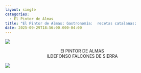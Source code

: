 ```yaml
---
layout: single
categories:
  - El Pintor de Almas
title: "El Pintor de Almas: Gastronomía:  recetas catalanas:           "
date: 2025-09-29T18:56:00.000-04:00
---
```

![](/assets/img/gastronomía.png)

<center>El PINTOR DE ALMAS</center> 
<center>ILDEFONSO FALCONES DE SIERRA</center>

[](https://www.barcelona-life.com/barcelona/modernisme)

![](/assets/img/gastronomía2.png)

[](https://www.barcelona-life.com/barcelona/modernisme)[](https://www.viajarabarcelona.org/el-modernismo-en-barcelona/ruta-modernista-por-barcelona/)
